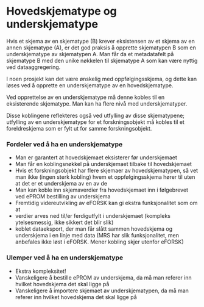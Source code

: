 # Hovedskjematype og underskjematype

Hvis et skjema av en skjematype (B) krever eksistensen av et skjema av en annen skjematype (A), er det god praksis å opprette skjematypen B som en underskjematype av skjematypen A. Man får da et metadatafelt på skjematype B med den unike nøkkelen til skjematype A som kan være nyttig ved dataaggregering.

I noen prosjekt kan det være ønskelig med oppfølgingsskjema, og dette kan løses ved å opprette en underskjematype av en hovedskjematype.

Ved opprettelse av en underskjematype må denne kobles til en eksisterende skjematype. Man kan ha flere nivå med underskjematyper.

Disse koblingene reflekteres også ved utfylling av disse skjematypene; utfylling av en underskjematype for et forskningsobjekt må kobles til et foreldreskjema som er fylt ut for samme forskningsobjekt.

### Fordeler ved å ha en underskjematype
*	Man er garantert at hovedskjemaet eksisterer før underskjemaet
*	Man får en koblingsnøkkel på underskjemaet tilbake til hovedskjemaet
*	Hvis et forskningsobjekt har flere skjemaer av hovedskjematypen, så vet man ikke (ingen sterk kobling) hvem et oppfølgingsskjema hører til uten at det er et underskjema av en av de
*	Man kan koble inn skjemaverdier fra hovedskjemaet inn i følgebrevet ved ePROM bestilling av underskjema
*	Fremtidig videreutvikling av eFORSK kan gi ekstra funksjonalitet som om at 
   * verdier arves ned til/er ferdigutfylt i underskjemaet (kompleks ytelsesmessig, ikke sikkert det blir slik)
   * koblet dataeksport, der man får slått sammen hovedskjema og underskjema i en linje med data (MRS har slik funksjonalitet, men anbefales ikke løst i eFORSK. Mener kobling skjer utenfor eFORSK)

### Ulemper ved å ha en underskjematype
*	Ekstra kompleksitet!
*	Vanskeligere å bestille ePROM av underskjema, da må man referer inn hvilket hovedskjema det skal ligge på
*	Vanskeligere å importere skjemaet av underskjematypen, da må man referer inn hvilket hovedskjema det skal ligge på
